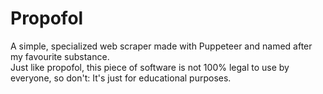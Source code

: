 # Propofol

A simple, specialized web scraper made with Puppeteer and named after my favourite substance.<br>
Just like propofol, this piece of software is not 100% legal to use by everyone, so don't: It's just for educational purposes.